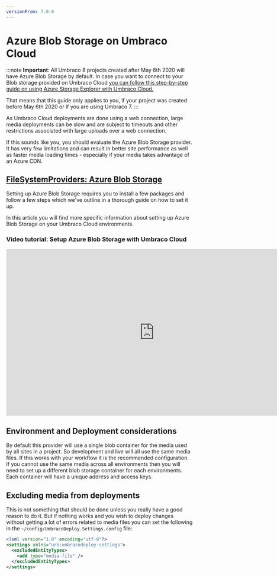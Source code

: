 ```yaml
---
versionFrom: 7.0.0
---
```


# Azure Blob Storage on Umbraco Cloud

:::note
**Important**: All Umbraco 8 projects created after May 6th 2020 will have Azure Blob Storage by default. In case you want to connect to your Blob storage provided on Umbraco Cloud [you can follow this step-by-step guide on using Azure Storage Explorer with Umbraco Cloud.](Connect-to-Azure-Storage-Explorer)

That means that this guide only applies to you, if your project was created before May 6th 2020 or if you are using Umbraco 7.
:::

As Umbraco Cloud deployments are done using a web connection, large media deployments can be slow and are subject to timeouts and other restrictions associated with large uploads over a web connection.

If this sounds like you, you should evaluate the Azure Blob Storage provider. It has very few limitations and can result in better site performance as well as faster media loading times - especially if your media takes advantage of an Azure CDN.

## [FileSystemProviders: Azure Blob Storage](../../../Extending/FileSystemProviders/Azure-Blob-Storage)

Setting up Azure Blob Storage requires you to install a few packages and follow a few steps which we've outline in a thorough guide on how to set it up.

In this article you will find more specific information about setting up Azure Blob Storage on your Umbraco Cloud environments.

### Video tutorial: Setup Azure Blob Storage with Umbraco Cloud

<iframe width="800" height="450" src="https://www.youtube.com/embed/es3ImN-8o8o?rel=0" frameborder="0" allow="autoplay; encrypted-media" allowfullscreen></iframe>

## Environment and Deployment considerations
By default this provider will use a single blob container for the media used by all sites in a project. So development and live will all use the same media files. If this works with your workflow it is the recommended configuration. If you cannot use the same media across all environments then you will need to set up a different blob storage container for each environments. Each container will have a unique address and access keys.

## Excluding media from deployments
This is not something that should be done unless you really have a good reason to do it. But if nothing works and you wish to deploy changes without getting a lot of errors related to media files you can set the following in the `~/config/UmbracoDeploy.Settings.config` file:
```xml
<?xml version="1.0" encoding="utf-8"?>
<settings xmlns="urn:umbracodeploy-settings">
  <excludedEntityTypes>
    <add type="media-file" />
  </excludedEntityTypes>
</settings>
```
